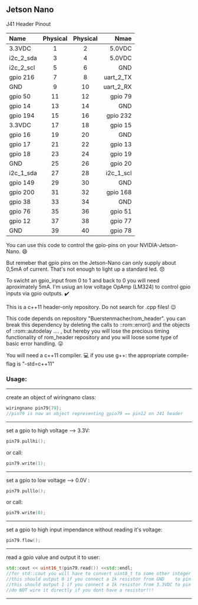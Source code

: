 
 ## Jetson Nano
 J41 Header Pinout



| Name | Physical | Physical | Nmae |
|:------------- |:-------------:|:-----:|-----:|
| 3.3VDC        | 1  | 2  | 5.0VDC |
| i2c_2_sda     | 3  | 4  | 5.0VDC |
| i2c_2_scl     | 5  | 6  | GND    |
| gpio 216      | 7  | 8  | uart_2_TX |
| GND           | 9  | 10 | uart_2_RX |
| gpio 50       | 11 | 12 | gpio 79 |
| gpio 14       | 13 | 14 | GND |
| gpio 194      | 15 | 16 | gpio 232 |
| 3.3VDC        | 17 | 18 | gpio 15 |
| gpio 16       | 19 | 20 | GND |
| gpio 17       | 21 | 22 | gpio 13 |
| gpio 18       | 23 | 24 | gpio 19 |
| GND           | 25 | 26 | gpio 20 |
| i2c_1_sda     | 27 | 28 | i2c_1_scl |
| gpio 149      | 29 | 30 | GND |
| gpio 200      | 31 | 32 | gpio 168 |
| gpio 38       | 33 | 34 | GND |
| gpio 76       | 35 | 36 | gpio 51 |
| gpio 12       | 37 | 38 | gpio 77 |
| GND           | 39 | 40 | gpio 78 |


You can use this code to control the gpio-pins on your NVIDIA-Jetson-Nano. :smile:

But remeber that gpio pins on the Jetson-Nano can only supply about 0,5mA of current. That's not enough to light up a standard led.  :disappointed:

To swicht an gpio_input from 0 to 1 and back to 0 you will need aproximately 5mA. I'm usiug an low voltage OpAmp (LM324) to control gpio inputs via gpio outputs.   :heavy_check_mark:

This is a c++11 header-only repository. Do not search for .cpp files!  :wink:

This code depends on repository "Buerstenmacher/rom_header". you can break this dependency by deleting the calls to ::rom::error() and the objects of ::rom::autodelay ....  , but hereby you will lose the precious timing functionality of rom_header repository and you will loose some type of basic error handling.
:stuck_out_tongue:

You will need a c++11 compiler. :computer:  if you use g++: the appropriate compile-flag is "-std=c++11"

### Usage:
----------

create an object of wiringnano class:

```cpp
wiringnano pin79{79};
//pin79 is now an object representing gpio79 == pin12 on J41 header
```


-------------------------------------------------------------------

set a gpio to high voltage --> 3.3V:
```cpp
pin79.pullhi();
```
or call:
```cpp
pin79.write(1);
```
---------------
set a gpio to low voltage --> 0.0V :
```cpp
pin79.pulllo();
```
or call:
```cpp
pin79.write(0);
```
---------------
set a gpio to high input impendance without reading it's voltage:
```cpp
pin79.flow();
```
-------------
read a gpio value and output it to user:
```cpp
std::cout << uint16_t(pin79.read()) <<std::endl;   
//for std::cout you will have to convert uint8_t to some other integer to prevent it from beeing interpretet as char 
//this should output 0 if you connect a 1k resistor from GND    to pin 12
//this should output 1 if you connect a 1k resistor from 3.3VDC to pin 12
//do NOT wire it directly if you dont have a resistor!!!
```
---------------------------------------------------------------------
